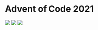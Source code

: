 # Advent of Code 2021

![](https://img.shields.io/badge/day%20📅-7-blue)
![](https://img.shields.io/badge/stars%20⭐-12-yellow)
![](https://img.shields.io/badge/days%20completed-6-red)
